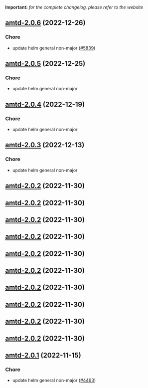 **Important:**
*for the complete changelog, please refer to the website*




## [amtd-2.0.6](https://github.com/truecharts/charts/compare/amtd-2.0.5...amtd-2.0.6) (2022-12-26)

### Chore

- update helm general non-major ([#5839](https://github.com/truecharts/charts/issues/5839))
  
  


## [amtd-2.0.5](https://github.com/truecharts/charts/compare/amtd-2.0.4...amtd-2.0.5) (2022-12-25)

### Chore

- update helm general non-major
  
  


## [amtd-2.0.4](https://github.com/truecharts/charts/compare/amtd-2.0.3...amtd-2.0.4) (2022-12-19)

### Chore

- update helm general non-major
  
  


## [amtd-2.0.3](https://github.com/truecharts/charts/compare/amtd-2.0.2...amtd-2.0.3) (2022-12-13)

### Chore

- update helm general non-major
  
  


## [amtd-2.0.2](https://github.com/truecharts/charts/compare/amtd-2.0.1...amtd-2.0.2) (2022-11-30)




## [amtd-2.0.2](https://github.com/truecharts/charts/compare/amtd-2.0.1...amtd-2.0.2) (2022-11-30)




## [amtd-2.0.2](https://github.com/truecharts/charts/compare/amtd-2.0.1...amtd-2.0.2) (2022-11-30)




## [amtd-2.0.2](https://github.com/truecharts/charts/compare/amtd-2.0.1...amtd-2.0.2) (2022-11-30)




## [amtd-2.0.2](https://github.com/truecharts/charts/compare/amtd-2.0.1...amtd-2.0.2) (2022-11-30)




## [amtd-2.0.2](https://github.com/truecharts/charts/compare/amtd-2.0.1...amtd-2.0.2) (2022-11-30)




## [amtd-2.0.2](https://github.com/truecharts/charts/compare/amtd-2.0.1...amtd-2.0.2) (2022-11-30)




## [amtd-2.0.2](https://github.com/truecharts/charts/compare/amtd-2.0.1...amtd-2.0.2) (2022-11-30)




## [amtd-2.0.2](https://github.com/truecharts/charts/compare/amtd-2.0.1...amtd-2.0.2) (2022-11-30)




## [amtd-2.0.2](https://github.com/truecharts/charts/compare/amtd-2.0.1...amtd-2.0.2) (2022-11-30)




## [amtd-2.0.1](https://github.com/truecharts/charts/compare/amtd-2.0.0...amtd-2.0.1) (2022-11-15)

### Chore

- update helm general non-major ([#4463](https://github.com/truecharts/charts/issues/4463))
  
  
